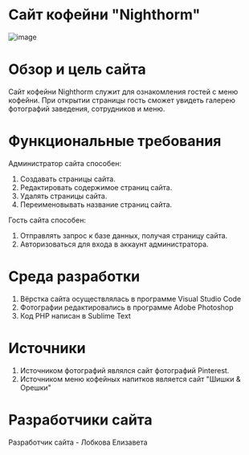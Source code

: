 # Сайт кофейни "Nighthorm"

![image](https://github.com/nayjk/NighthormPHP/assets/98636064/4748d971-c06b-4747-af02-c38e939ea0e2)

# Обзор и цель сайта

Сайт кофейни Nighthorm служит для ознакомления гостей с меню кофейни. При открытии страницы гость сможет увидеть галерею фотографий заведения, сотрудников и меню.

# Функциональные требования

Администратор сайта способен:
1.	Создавать страницы сайта.
2.	Редактировать содержимое страниц сайта.
3.	Удалять страницы сайта.
4.	Переименовывать название страниц сайта.

Гость сайта способен:
1.	Отправлять запрос к базе данных, получая страницу сайта.
2.	Авторизоваться для входа в аккаунт администратора.

# Среда разработки

1. Вёрстка сайта осуществлялась в программе Visual Studio Code
2. Фотографии редактировались в программе Adobe Photoshop
3. Код PHP написан в Sublime Text

# Источники

1. Источником фотографий являлся сайт фотографий Pinterest.
2. Источником меню кофейных напитков является сайт "Шишки & Орешки"

# Разработчики сайта

Разработчик сайта - Лобкова Елизавета

